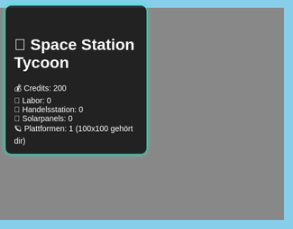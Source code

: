 <!DOCTYPE html>
<html lang="de">
<head>
<meta charset="UTF-8" />
<meta name="viewport" content="width=device-width, initial-scale=1" />
<title>Space Station Tycoon 2D Top-Down</title>
<style>
  body, html {
    margin: 0; padding: 0; overflow: hidden; background: #87ceeb;
    font-family: Arial, sans-serif;
  }
  #ui {
    position: absolute;
    top: 10px; left: 10px;
    background: rgba(0,0,0,0.75);
    padding: 15px;
    border-radius: 10px;
    box-shadow: 0 0 10px #00ffcc;
    color: white;
    width: 220px;
    z-index: 10;
  }
  canvas {
    display: block;
    background-color: #888888;
    margin: 0;
  }
</style>
</head>
<body>

<div id="ui">
  <h1>🚀 Space Station Tycoon</h1>
  <div>💰 Credits: <span id="credits">200</span></div>
  <div>🔬 Labor: <span id="labor">0</span></div>
  <div>🏪 Handelsstation: <span id="handel">0</span></div>
  <div>🔋 Solarpanels: <span id="solar">0</span></div>
  <div>🪐 Plattformen: <span id="platform">1</span> (100x100 gehört dir)</div>
</div>

<canvas id="gameCanvas" width="800" height="600"></canvas>

<script>
  const canvas = document.getElementById('gameCanvas');
  const ctx = canvas.getContext('2d');

  // Spiel-Variablen
  let credits = 200;
  let labor = 0;
  let handel = 0;
  let solar = 0;
  let platformCount = 1;

  const priceSolar = 100;
  const priceLabor = 100;
  const priceHandel = 250;
  const priceHouseObj = 50;

  // Spielfigur
  const player = {
    x: canvas.width/2,
    y: canvas.height/2,
    size: 20,
    speed: 3
  };

  // Häuser (als Rechtecke)
  const houses = [
    {x: 100, y: 100, width: 40, height: 40, bought: false},
    {x: 300, y: 200, width: 40, height: 40, bought: false},
    {x: 600, y: 400, width: 40, height: 40, bought: false},
  ];

  // Kaufzonen rund um Häuser (Radius 30px)
  const buyZones = houses.map(h => ({
    x: h.x + h.width/2,
    y: h.y + h.height/2,
    radius: 30,
    type: 'houseObj',
    bought: false,
    house: h
  }));

  // Weitere Kaufzonen (Solar, Labor, Handel) zufällig verteilt
  const otherBuyZones = [];
  const types = ['solar', 'labor', 'handel'];
  for(let i=0; i<50; i++) {
    otherBuyZones.push({
      x: Math.random()*(canvas.width-60)+30,
      y: Math.random()*(canvas.height-60)+30,
      radius: 20,
      type: types[Math.floor(Math.random()*types.length)],
      bought: false
    });
  }

  // Bewegungstasten
  const keys = {};
  window.addEventListener('keydown', e => keys[e.key.toLowerCase()] = true);
  window.addEventListener('keyup', e => keys[e.key.toLowerCase()] = false);

  function updatePlayerPosition() {
    if(keys['w'] || keys['arrowup']) player.y -= player.speed;
    if(keys['s'] || keys['arrowdown']) player.y += player.speed;
    if(keys['a'] || keys['arrowleft']) player.x -= player.speed;
    if(keys['d'] || keys['arrowright']) player.x += player.speed;

    // Begrenzung im Canvas
    player.x = Math.max(player.size/2, Math.min(canvas.width - player.size/2, player.x));
    player.y = Math.max(player.size/2, Math.min(canvas.height - player.size/2, player.y));
  }

  // Prüfen ob Spieler in Kaufzone ist
  function checkBuyZones() {
    const zones = buyZones.concat(otherBuyZones);

    zones.forEach(zone => {
      if(zone.bought) return;
      const dx = player.x - zone.x;
      const dy = player.y - zone.y;
      const dist = Math.sqrt(dx*dx + dy*dy);
      if(dist < zone.radius) {
        // Prüfen ob genug Credits
        if(zone.type === 'houseObj') {
          if(credits >= priceHouseObj) {
            credits -= priceHouseObj;
            zone.bought = true;
            zone.house.bought = true;
            playSound();
          }
        } else if(zone.type === 'solar') {
          if(credits >= priceSolar) {
            credits -= priceSolar;
            solar++;
            zone.bought = true;
            playSound();
          }
        } else if(zone.type === 'labor') {
          if(credits >= priceLabor) {
            credits -= priceLabor;
            labor++;
            zone.bought = true;
            playSound();
          }
        } else if(zone.type === 'handel') {
          if(credits >= priceHandel) {
            credits -= priceHandel;
            handel++;
            zone.bought = true;
            playSound();
          }
        }
      }
    });
  }

  function playSound() {
    const audio = new Audio("https://cdn.pixabay.com/download/audio/2022/03/15/audio_6efb4b5c60.mp3?filename=menu-click-110818.mp3");
    audio.volume = 0.3;
    audio.play();
  }

  // UI aktualisieren
  function updateUI() {
    document.getElementById('credits').innerText = Math.floor(credits);
    document.getElementById('labor').innerText = labor;
    document.getElementById('handel').innerText = handel;
    document.getElementById('solar').innerText = solar;
    document.getElementById('platform').innerText = platformCount;
  }

  // Einnahmen pro Sekunde
  setInterval(() => {
    credits += solar * 10 + labor * 5 + handel * 15;
    updateUI();
  }, 1000);

  // Zeichnen
  function draw() {
    // Hintergrund
    ctx.fillStyle = '#888888';
    ctx.fillRect(0, 0, canvas.width, canvas.height);

    // Plattform-Rand (100x100) in der Mitte (für Demo)
    ctx.strokeStyle = '#004040';
    ctx.lineWidth = 3;
    ctx.strokeRect(canvas.width/2 - 50, canvas.height/2 - 50, 100, 100);

    // Häuser
    houses.forEach(h => {
      ctx.fillStyle = h.bought ? '#8B4513' : 'rgba(139,69,19,0.4)';
      ctx.fillRect(h.x, h.y, h.width, h.height);
      // Fenster (vereinfachte weiße Rechtecke)
      if(h.bought) {
        ctx.fillStyle = '#FFFFCC';
        ctx.fillRect(h.x+10, h.y+10, 8, 8);
        ctx.fillRect(h.x+22, h.y+10, 8, 8);
      }
    });

    // Kaufzonen anzeigen (mit Farbe je Typ)
    function zoneColor(type, bought) {
      if(bought) return 'rgba(0,255,204,0.2)';
      switch(type) {
        case 'solar': return 'rgba(0,255,255,0.5)';
        case 'labor': return 'rgba(255,255,0,0.5)';
        case 'handel': return 'rgba(255,0,255,0.5)';
        case 'houseObj': return 'rgba(0,255,204,0.5)';
        default: return 'rgba(255,255,255,0.3)';
      }
    }
    buyZones.forEach(z => {
      ctx.fillStyle = zoneColor(z.type, z.bought);
      ctx.beginPath();
      ctx.arc(z.x, z.y, z.radius, 0, 2*Math.PI);
      ctx.fill();
    });
    otherBuyZones.forEach(z => {
      ctx.fillStyle = zoneColor(z.type, z.bought);
      ctx.beginPath();
      ctx.arc(z.x, z.y, z.radius, 0, 2*Math.PI);
      ctx.fill();
    });

    // Spieler zeichnen
    ctx.fillStyle = '#ff5500';
    ctx.fillRect(player.x - player.size/2, player.y - player.size/2, player.size, player.size);
  }

  // Haupt-Loop
  function loop() {
    updatePlayerPosition();
    checkBuyZones();
    draw();
    updateUI();
    requestAnimationFrame(loop);
  }

  // Start
  loop();
</script>

</body>
</html>
